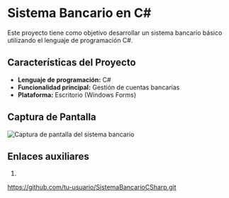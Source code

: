 # Sistema Bancario en C#

Este proyecto tiene como objetivo desarrollar un sistema bancario básico utilizando el lenguaje de programación C#.

## Características del Proyecto

- **Lenguaje de programación:** C#
- **Funcionalidad principal:** Gestión de cuentas bancarias
- **Plataforma:** Escritorio (Windows Forms)

## Captura de Pantalla

![Captura de pantalla del sistema bancario](https://www.unotv.com/uploads/2022/09/que-es-el-sistema-financiero-banxico-explica-su-funcion-161949.jpg)

## Enlaces auxiliares

1. 
   ```bash
  https://github.com/tu-usuario/SistemaBancarioCSharp.git
